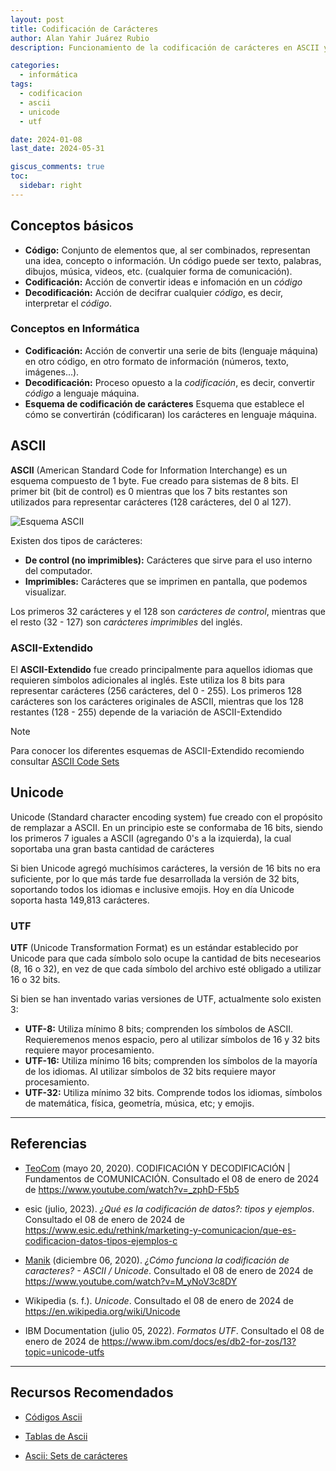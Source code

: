 ```yaml
---
layout: post
title: Codificación de Carácteres
author: Alan Yahir Juárez Rubio
description: Funcionamiento de la codificación de carácteres en ASCII y Unicode (UTF).

categories:
  - informática
tags:
  - codificacion
  - ascii
  - unicode
  - utf

date: 2024-01-08
last_date: 2024-05-31

giscus_comments: true
toc:
  sidebar: right
---
```


## Conceptos básicos

- **Código:** Conjunto de elementos que, al ser combinados, representan una
  idea, concepto o información. Un código puede ser texto, palabras, dibujos,
  música, videos, etc. (cualquier forma de comunicación).
- **Codificación:** Acción de convertir ideas e infomación en un _código_
- **Decodificación:** Acción de decifrar cualquier _código_, es decir,
  interpretar el _código_.

### Conceptos en Informática

- **Codificación:** Acción de convertir una serie de bits (lenguaje máquina) en
  otro código, en otro formato de información (números, texto, imágenes...).
- **Decodificación:** Proceso opuesto a la _codificación_, es decir, convertir
  _código_ a lenguaje máquina.
- **Esquema de codificación de carácteres** Esquema que establece el cómo se
  convertirán (códificaran) los carácteres en lenguaje máquina.

## ASCII

**ASCII** (American Standard Code for Information Interchange) es un esquema
compuesto de 1 byte. Fue creado para sistemas de 8 bits. El primer bit (bit de
control) es 0 mientras que los 7 bits restantes son utilizados para representar
carácteres (128 carácteres, del 0 al 127).

![Esquema ASCII](https://upload.wikimedia.org/wikipedia/commons/thumb/c/cf/USASCII_code_chart.png/640px-USASCII_code_chart.png)

Existen dos tipos de carácteres:

- **De control (no imprimibles):** Carácteres que sirve para el uso interno del computador.
- **Imprimibles:** Carácteres que se imprimen en pantalla, que podemos visualizar.

Los primeros 32 carácteres y el 128 son _carácteres de control_, mientras que
el resto (32 - 127) son _carácteres imprimibles_ del inglés.

### ASCII-Extendido

El **ASCII-Extendido** fue creado principalmente para aquellos idiomas que
requieren símbolos adicionales al inglés. Este utiliza los 8 bits para
representar carácteres (256 carácteres, del 0 - 255). Los primeros 128
carácteres son los carácteres originales de ASCII, mientras que los 128
restantes (128 - 255) depende de la variación de ASCII-Extendido

> [!NOTE]
>
> Para conocer los diferentes esquemas de ASCII-Extendido recomiendo consultar
> [ASCII Code Sets](https://www.ascii-code.com/character-sets)

## Unicode

Unicode (Standard character encoding system) fue creado con el propósito de
remplazar a ASCII. En un principio este se conformaba de 16 bits, siendo los
primeros 7 iguales a ASCII (agregando 0's a la izquierda), la cual soportaba
una gran basta cantidad de carácteres

Si bien Unicode agregó muchísimos carácteres, la versión de 16 bits no era
suficiente, por lo que más tarde fue desarrollada la versión de 32 bits,
soportando todos los idiomas e inclusive emojis. Hoy en día Unicode soporta
hasta 149,813 carácteres.

### UTF

**UTF** (Unicode Transformation Format) es un estándar establecido por Unicode
para que cada símbolo solo ocupe la cantidad de bits necesearios (8, 16 o 32),
en vez de que cada símbolo del archivo esté obligado a utilizar 16 o 32 bits.

Si bien se han inventado varias versiones de UTF, actualmente solo existen 3:

- **UTF-8:** Utiliza mínimo 8 bits; comprenden los símbolos de ASCII. Requieremenos
  menos espacio, pero al utilizar símbolos de 16 y 32 bits requiere mayor
  procesamiento.
- **UTF-16:** Utiliza mínimo 16 bits; comprenden los símbolos de la mayoría de
  los idiomas. Al utilizar símbolos de 32 bits requiere mayor procesamiento.
- **UTF-32:** Utiliza mínimo 32 bits. Comprende todos los idiomas, símbolos de
  matemática, física, geometría, música, etc; y emojis.

<div style="page-break-after: always;"></div>

---

## Referencias

- [TeoCom](https://www.youtube.com/@TeoComEc) (mayo 20, 2020).
  CODIFICACIÓN Y DECODIFICACIÓN | Fundamentos de COMUNICACIÓN.
  Consultado el 08 de enero de 2024 de
  <https://www.youtube.com/watch?v=_zphD-F5b5>

- esic (julio, 2023).
  _¿Qué es la codificación de datos?: tipos y ejemplos_.
  Consultado el 08 de enero de 2024 de
  <https://www.esic.edu/rethink/marketing-y-comunicacion/que-es-codificacion-datos-tipos-ejemplos-c>

- [Manik](https://www.youtube.com/@manik3511) (diciembre 06, 2020).
  _¿Cómo funciona la codificación de caracteres? - ASCII / Unicode_.
  Consultado el 08 de enero de 2024 de
  <https://www.youtube.com/watch?v=M_yNoV3c8DY>

- Wikipedia (s. f.). _Unicode_.
  Consultado el 08 de enero de 2024 de
  <https://en.wikipedia.org/wiki/Unicode>

- IBM Documentation (julio 05, 2022).
  _Formatos UTF_.
  Consultado el 08 de enero de 2024 de
  <https://www.ibm.com/docs/es/db2-for-zos/13?topic=unicode-utfs>

<div style="page-break-after: always;"></div>

---

## Recursos Recomendados

- [Códigos Ascii](https://elcodigoascii.com.ar/)

- [Tablas de Ascii](https://www.ascii-code.com/)

- [Ascii: Sets de carácteres](https://www.ascii-code.com/character-sets)
